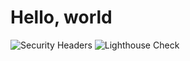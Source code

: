 # Hello, world
![Security Headers](https://github.com/wieldyapp/helloworld/workflows/Security%20Headers/badge.svg) ![Lighthouse Check](https://github.com/wieldyapp/helloworld/workflows/Lighthouse%20Check/badge.svg)
